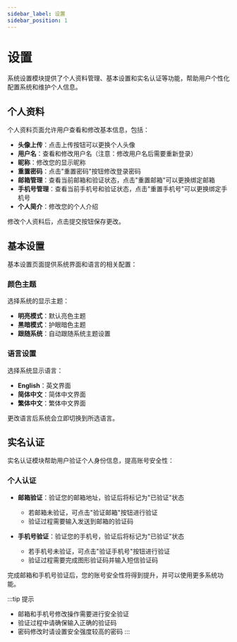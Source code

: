 ```yaml
---
sidebar_label: 设置
sidebar_position: 1
---
```


# 设置

系统设置模块提供了个人资料管理、基本设置和实名认证等功能，帮助用户个性化配置系统和维护个人信息。

## 个人资料

个人资料页面允许用户查看和修改基本信息，包括：

- **头像上传**：点击上传按钮可以更换个人头像
- **用户名**：查看和修改用户名（注意：修改用户名后需要重新登录）
- **昵称**：修改您的显示昵称
- **重置密码**：点击"重置密码"按钮修改登录密码
- **邮箱管理**：查看当前邮箱和验证状态，点击"重置邮箱"可以更换绑定邮箱
- **手机号管理**：查看当前手机号和验证状态，点击"重置手机号"可以更换绑定手机号
- **个人简介**：修改您的个人介绍

修改个人资料后，点击提交按钮保存更改。

## 基本设置

基本设置页面提供系统界面和语言的相关配置：

### 颜色主题

选择系统的显示主题：

- **明亮模式**：默认亮色主题
- **黑暗模式**：护眼暗色主题
- **跟随系统**：自动跟随系统主题设置

### 语言设置

选择系统显示语言：

- **English**：英文界面
- **简体中文**：简体中文界面
- **繁体中文**：繁体中文界面

更改语言后系统会立即切换到所选语言。

## 实名认证

实名认证模块帮助用户验证个人身份信息，提高账号安全性：

### 个人认证

- **邮箱验证**：验证您的邮箱地址，验证后将标记为"已验证"状态
  - 若邮箱未验证，可点击"验证邮箱"按钮进行验证
  - 验证过程需要输入发送到邮箱的验证码

- **手机号验证**：验证您的手机号，验证后将标记为"已验证"状态
  - 若手机号未验证，可点击"验证手机号"按钮进行验证
  - 验证过程需要完成图形验证码并输入短信验证码

完成邮箱和手机号验证后，您的账号安全性将得到提升，并可以使用更多系统功能。

:::tip 提示

- 邮箱和手机号修改操作需要进行安全验证
- 验证过程中请确保输入正确的验证码
- 密码修改时请设置安全强度较高的密码
:::
